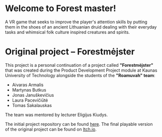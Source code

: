 # Welcome to Forest master!
A VR game that seeks to improve the player's attention skills by putting them in the shoes of an ancient Lithuanian druid dealing with their everyday tasks and whimsical folk culture inspired creatures and spirits.

# Original project – Forestmėjster

This project is a personal continuation of a project called **"Forestmėjster"** that was created during the Product Development Project module at Kaunas University of Technology alongside the students of the **"Roamuvah" team**:
 - Aivaras Armalis
 - Martynas Butkus
 - Jonas Januškevičius
 - Laura Pacevičiūtė
 - Tomas Sakalauskas

The team was mentored by lecturer Eligijus Kiudys.

The initial project repository can be found [here](https://github.com/sidis123/ForestMejster). The final playable version of the original project can be found on [Itch.io](https://forestmejster.itch.io/forestmejster).

